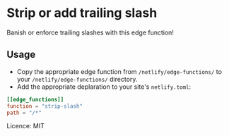 # Strip or add trailing slash

Banish or enforce trailing slashes with this edge function!

## Usage

- Copy the appropriate edge function from `/netlify/edge-functions/` to your `/netlify/edge-functions/` directory.
- Add the appropriate deplaration to your site's `netlify.toml`:

```toml
[[edge_functions]]
function = "strip-slash"
path = "/*"
```

Licence: MIT
